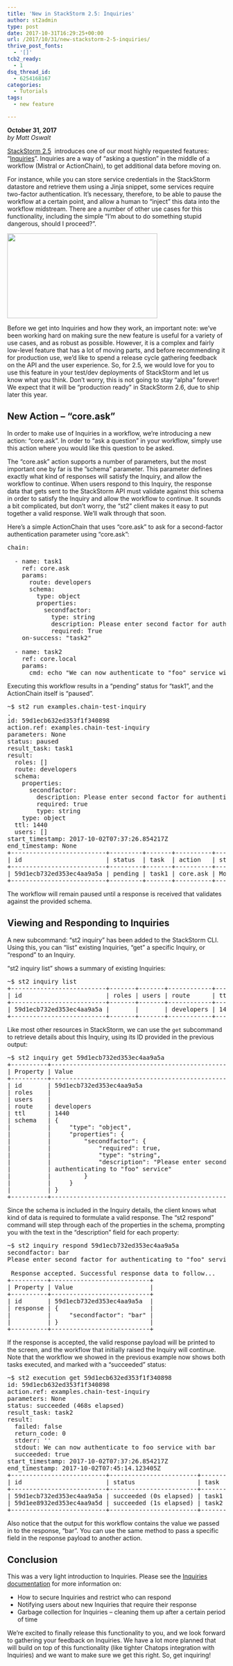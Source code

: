 ```yaml
---
title: 'New in StackStorm 2.5: Inquiries'
author: st2admin
type: post
date: 2017-10-31T16:29:25+00:00
url: /2017/10/31/new-stackstorm-2-5-inquiries/
thrive_post_fonts:
  - '[]'
tcb2_ready:
  - 1
dsq_thread_id:
  - 6254168167
categories:
  - Tutorials
tags:
  - new feature

---
```

<p dir="ltr">
  <strong>October 31, 2017</strong><br /> <em>by Matt Oswalt</em>
</p>

[StackStorm 2.5][1]  introduces one of our most highly requested features: “[Inquiries][2]”. Inquiries are a way of “asking a question” in the middle of a workflow (Mistral or ActionChain), to get additional data before moving on.

For instance, while you can store service credentials in the StackStorm datastore and retrieve them using a Jinja snippet, some services require two-factor authentication. It’s necessary, therefore, to be able to pause the workflow at a certain point, and allow a human to “inject” this data into the workflow midstream. There are a number of other use cases for this functionality, including the simple “I’m about to do something stupid dangerous, should I proceed?”.

[<img loading="lazy" src="https://stackstorm.com/wp/wp-content/uploads/2017/10/swtn.gif" alt="" width="346" height="195" class="size-full wp-image-7150 aligncenter" />][3]

Before we get into Inquiries and how they work, an important note: we’ve been working hard on making sure the new feature is useful for a variety of use cases, and as robust as possible. However, it is a complex and fairly low-level feature that has a lot of moving parts, and before recommending it for production use, we’d like to spend a release cycle gathering feedback on the API and the user experience. So, for 2.5, we would love for you to use this feature in your test/dev deployments of StackStorm and let us know what you think. Don’t worry, this is not going to stay “alpha” forever! We expect that it will be “production ready” in StackStorm 2.6, due to ship later this year.

<!--more-->

## New Action &#8211; “core.ask”

In order to make use of Inquiries in a workflow, we’re introducing a new action: “core.ask”. In order to “ask a question” in your workflow, simply use this action where you would like this question to be asked.

The “core.ask” action supports a number of parameters, but the most important one by far is the ”schema” parameter. This parameter defines exactly what kind of responses will satisfy the Inquiry, and allow the workflow to continue. When users respond to this Inquiry, the response data that gets sent to the StackStorm API must validate against this schema in order to satisfy the Inquiry and allow the workflow to continue. It sounds a bit complicated, but don’t worry, the “st2” client makes it easy to put together a valid response. We’ll walk through that soon.

Here’s a simple ActionChain that uses “core.ask” to ask for a second-factor authentication parameter using “core.ask”:

<pre class="EnlighterJSRAW" data-enlighter-language="yaml">chain:

  - name: task1
    ref: core.ask
    params:
      route: developers
      schema:
        type: object
        properties:
          secondfactor:
            type: string
            description: Please enter second factor for authenticating to "foo" service
            required: True
    on-success: "task2"

  - name: task2
    ref: core.local
    params:
      cmd: echo "We can now authenticate to "foo" service with {{ task1.result.response.secondfactor }}"
</pre>

Executing this workflow results in a “pending” status for “task1”, and the ActionChain itself is “paused”.

<pre class="EnlighterJSRAW" data-enlighter-language="text">~$ st2 run examples.chain-test-inquiry
.
id: 59d1ecb632ed353f1f340898
action.ref: examples.chain-test-inquiry
parameters: None
status: paused
result_task: task1
result:
  roles: []
  route: developers
  schema:
    properties:
      secondfactor:
        description: Please enter second factor for authenticating to "foo" service
        required: true
        type: string
    type: object
  ttl: 1440
  users: []
start_timestamp: 2017-10-02T07:37:26.854217Z
end_timestamp: None
+--------------------------+---------+-------+----------+-------------------------------+
| id                       | status  | task  | action   | start_timestamp               |
+--------------------------+---------+-------+----------+-------------------------------+
| 59d1ecb732ed353ec4aa9a5a | pending | task1 | core.ask | Mon, 02 Oct 2017 07:37:27 UTC |
+--------------------------+---------+-------+----------+-------------------------------+
</pre>

The workflow will remain paused until a response is received that validates against the provided schema.

## Viewing and Responding to Inquiries

A new subcommand: “st2 inquiry” has been added to the StackStorm CLI. Using this, you can “list” existing Inquiries, “get” a specific Inquiry, or “respond” to an Inquiry.

“st2 inquiry list” shows a summary of existing Inquiries:

<pre class="EnlighterJSRAW" data-enlighter-language="text">~$ st2 inquiry list
+--------------------------+-------+-------+------------+------+
| id                       | roles | users | route      | ttl  |
+--------------------------+-------+-------+------------+------+
| 59d1ecb732ed353ec4aa9a5a |       |       | developers | 1440 |
+--------------------------+-------+-------+------------+------+
</pre>

Like most other resources in StackStorm, we can use the `get` subcommand to retrieve details about this Inquiry, using its ID provided in the previous output:

<pre class="EnlighterJSRAW" data-enlighter-language="text">~$ st2 inquiry get 59d1ecb732ed353ec4aa9a5a
+----------+--------------------------------------------------------------+
| Property | Value                                                        |
+----------+--------------------------------------------------------------+
| id       | 59d1ecb732ed353ec4aa9a5a                                     |
| roles    |                                                              |
| users    |                                                              |
| route    | developers                                                   |
| ttl      | 1440                                                         |
| schema   | {                                                            |
|          |     "type": "object",                                        |
|          |     "properties": {                                          |
|          |         "secondfactor": {                                    |
|          |             "required": true,                                |
|          |             "type": "string",                                |
|          |             "description": "Please enter second factor for   |
|          | authenticating to "foo" service"                             |
|          |         }                                                    |
|          |     }                                                        |
|          | }                                                            |
+----------+--------------------------------------------------------------+
</pre>

Since the schema is included in the Inquiry details, the client knows what kind of data is required to formulate a valid response. The “st2 respond” command will step through each of the properties in the schema, prompting you with the text in the “description” field for each property:

<pre class="EnlighterJSRAW" data-enlighter-language="text">~$ st2 inquiry respond 59d1ecb732ed353ec4aa9a5a
secondfactor: bar
Please enter second factor for authenticating to "foo" service

 Response accepted. Successful response data to follow...
+----------+---------------------------+
| Property | Value                     |
+----------+---------------------------+
| id       | 59d1ecb732ed353ec4aa9a5a  |
| response | {                         |
|          |     "secondfactor": "bar" |
|          | }                         |
+----------+---------------------------+
</pre>

If the response is accepted, the valid response payload will be printed to the screen, and the workflow that initially raised the Inquiry will continue. Note that the workflow we showed in the previous example now shows both tasks executed, and marked with a “succeeded” status:

<pre class="EnlighterJSRAW" data-enlighter-language="text">~$ st2 execution get 59d1ecb632ed353f1f340898
id: 59d1ecb632ed353f1f340898
action.ref: examples.chain-test-inquiry
parameters: None
status: succeeded (468s elapsed)
result_task: task2
result:
  failed: false
  return_code: 0
  stderr: ''
  stdout: We can now authenticate to foo service with bar
  succeeded: true
start_timestamp: 2017-10-02T07:37:26.854217Z
end_timestamp: 2017-10-02T07:45:14.123405Z
+--------------------------+------------------------+-------+------------+-------------------------------+
| id                       | status                 | task  | action     | start_timestamp               |
+--------------------------+------------------------+-------+------------+-------------------------------+
| 59d1ecb732ed353ec4aa9a5a | succeeded (0s elapsed) | task1 | core.ask   | Mon, 02 Oct 2017 07:37:27 UTC |
| 59d1ee8932ed353ec4aa9a5d | succeeded (1s elapsed) | task2 | core.local | Mon, 02 Oct 2017 07:45:12 UTC |
+--------------------------+------------------------+-------+------------+-------------------------------+
</pre>

Also notice that the output for this workflow contains the value we passed in to the response, “bar”. You can use the same method to pass a specific field in the response payload to another action.

## Conclusion

This was a very light introduction to Inquiries. Please see the [Inquiries documentation][2] for more information on:

  * How to secure Inquiries and restrict who can respond
  * Notifying users about new Inquiries that require their response
  * Garbage collection for Inquiries &#8211; cleaning them up after a certain period of time

We’re excited to finally release this functionality to you, and we look forward to gathering your feedback on Inquiries. We have a lot more planned that will build on top of this functionality (like tighter Chatops integration with Inquiries) and we want to make sure we get this right. So, get inquiring!

 [1]: https://stackstorm.com/2017/10/26/stackstorm-2-5-hit-streets/
 [2]: https://docs.stackstorm.com/inquiries.html
 [3]: https://stackstorm.com/wp/wp-content/uploads/2017/10/swtn.gif